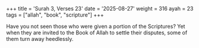 +++
title = 'Surah 3, Verses 23'
date = '2025-08-27'
weight = 316
ayah = 23
tags = ["allah", "book", "scripture"]
+++

Have you not seen those who were given a portion of the Scriptures? Yet when they are invited to the Book of Allah to settle their disputes, some of them turn away heedlessly.